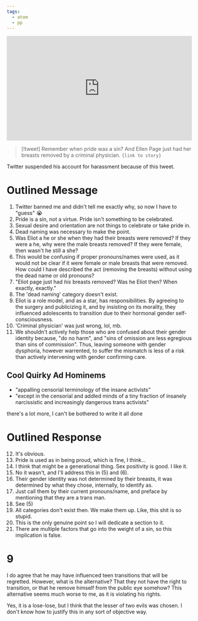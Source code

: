 ```yaml
---
tags:
  - atom
  - pp
---
```

<iframe style="width:100%; aspect-ratio: 560/315; " src="https://www.youtube.com/embed/UYfKWQqvFac?si=IP3HrZP3CxWnGTqh" title="YouTube video player" frameborder="0" allow="accelerometer; autoplay; clipboard-write; encrypted-media; gyroscope; picture-in-picture; web-share" referrerpolicy="strict-origin-when-cross-origin" allowfullscreen></iframe>

> [!tweet]
> Remember when pride was a sin? And Ellen Page just had her breasts removed by a criminal physician.
> `{link to story}`

Twitter suspended his account for harassment because of this tweet.
# Outlined Message
1) Twitter banned me and didn't tell me exactly why, so now I have to "guess" 😭
2) Pride is a sin, not a virtue. Pride isn't something to be celebrated.
3) Sexual desire and orientation are not things to celebrate or take pride in.
4) Dead naming was necessary to make the point.
5) Was Eliot a he or she when they had their breasts were removed? If they were a he, why were the male breasts removed? If they were female, then wasn't he still a she?
6) This would be confusing if proper pronouns/names were used, as it would not be clear if it were female or male breasts that were removed. How could I have described the act (removing the breasts) without using the dead name or old pronouns?
7) "Eliot page just had *his* breasts removed? Was he Eliot then? When exactly, exactly."
8) The 'dead naming' category doesn't exist.
9) Eliot is a role model, and as a star, has responsibilities. By agreeing to the surgery and publicizing it, and by insisting on its morality, they influenced adolescents to transition due to their hormonal gender self-consciousness.
10) 'Criminal physician' was just wrong, lol, mb.
11) We shouldn't actively help those who are confused about their gender identity because, "do no harm", and "sins of omission are less egregious than sins of commission". Thus, leaving someone with gender dysphoria, however warrented, to suffer the mismatch is less of a risk than actively intervening with gender confirming care. 
## Cool Quirky Ad Hominems 
- "appalling censorial terminology of the insane activists"
- "except in the censorial and addled minds of a tiny fraction of insanely narcissistic and increasingly dangerous trans activists"

there's a lot more, I can't be bothered to write it all done
# Outlined Response
12) It's obvious.
13) Pride is used as in being proud, which is fine, I think...
14) I think that might be a generational thing. Sex positivity is good. I like it.
15) No it wasn't, and I'll address this in (5) and (6).
16) Their gender identity was not determined by their breasts, it was determined by what they chose, internally, to identify as.
17) Just call them by their current pronouns/name, and preface by mentioning that they are a trans man.
18) See (5)
19) All categories don't exist then. We make them up. Like, this shit is so stupid.
20) This is the only genuine point so I will dedicate a section to it.
21) There are multiple factors that go into the weight of a sin, so this implication is false.
# 9
I do agree that he may have influenced teen transitions that will be regretted. However, what is the alternative? That they not have the right to transition, or that he remove himself from the public eye somehow? This alternative seems much worse to me, as it is violating his rights.

Yes, it is a lose-lose, but I think that the lesser of two evils was chosen. I don't know how to justify this in any sort of objective way.